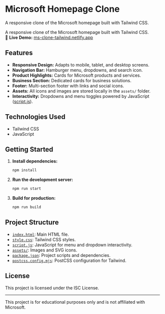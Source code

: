 # Microsoft Homepage Clone

A responsive clone of the Microsoft homepage built with Tailwind CSS.

A responsive clone of the Microsoft homepage built with Tailwind CSS.  
🔗 **Live Demo:** [ms-clone-tailwind.netlify.app](https://ms-clone-tailwind.netlify.app/)

## Features

- **Responsive Design:** Adapts to mobile, tablet, and desktop screens.
- **Navigation Bar:** Hamburger menu, dropdowns, and search icon.
- **Product Highlights:** Cards for Microsoft products and services.
- **Business Section:** Dedicated cards for business solutions.
- **Footer:** Multi-section footer with links and social icons.
- **Assets:** All icons and images are stored locally in the `assets/` folder.
- **Interactivity:** Dropdowns and menu toggles powered by JavaScript ([script.js](script.js)).

## Technologies Used

- Tailwind CSS
- JavaScript

## Getting Started

1. **Install dependencies:**
   ```sh
   npm install
   ```

2. **Run the development server:**
   ```sh
   npm run start
   ```

3. **Build for production:**
   ```sh
   npm run build
   ```

## Project Structure

- [`index.html`](index.html): Main HTML file.
- [`style.css`](style.css): Tailwind CSS styles.
- [`script.js`](script.js): JavaScript for menu and dropdown interactivity.
- [`assets/`](assets/): Images and SVG icons.
- [`package.json`](package.json): Project scripts and dependencies.
- [`postcss.config.mjs`](postcss.config.mjs): PostCSS configuration for Tailwind.

## License

This project is licensed under the ISC License.

---

This project is for educational purposes only and is not affiliated with Microsoft.
